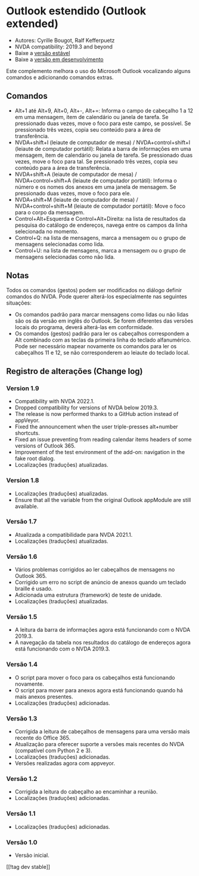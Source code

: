 # Outlook estendido (Outlook extended) #

* Autores: Cyrille Bougot, Ralf Kefferpuetz
* NVDA compatibility: 2019.3 and beyond
* Baixe a [versão estável][1]
* Baixe a [versão em desenvolvimento][2]

Este complemento melhora o uso do Microsoft Outlook vocalizando alguns
comandos e adicionando comandos extras.

## Comandos

* Alt+1 até Alt+9, Alt+0, Alt+-, Alt+=: Informa o campo de cabeçalho 1 a 12
  em uma mensagem, item de calendário ou janela de tarefa. Se pressionado
  duas vezes, move o foco para este campo, se possível. Se pressionado três
  vezes, copia seu conteúdo para a área de transferência.
* NVDA+shift+I (leiaute de computador de mesa) / NVDA+control+shift+I
  (leiaute de computador portátil): Relata a barra de informações em uma
  mensagem, item de calendário ou janela de tarefa. Se pressionado duas
  vezes, move o foco para tal. Se pressionado três vezes, copia seu conteúdo
  para a área de transferência.
* NVDA+shift+A (leiaute de computador de mesa) / NVDA+control+shift+A
  (leiaute de computador portátil): Informa o número e os nomes dos anexos
  em uma janela de mensagem. Se pressionado duas vezes, move o foco para
  ele.
* NVDA+shift+M (leiaute de computador de mesa) / NVDA+control+shift+M
  (leiaute de computador portátil): Move o foco para o corpo da mensagem.
* Control+Alt+Esquerda e Control+Alt+Direita: na lista de resultados da
  pesquisa do catálogo de endereços, navega entre os campos da linha
  selecionada no momento.
* Control+Q: na lista de mensagens, marca a mensagem ou o grupo de mensagens
  selecionadas como lida.
* Control+U: na lista de mensagens, marca a mensagem ou o grupo de mensagens
  selecionadas como não lida.

## Notas

Todos os comandos (gestos) podem ser modificados no diálogo definir comandos
do NVDA. Pode querer alterá-los especialmente nas seguintes situações:

* Os comandos padrão para marcar mensagens como lidas ou não lidas são os da
  versão em inglês do Outlook. Se forem diferentes das versões locais do
  programa, deverá alterá-las em conformidade.
* Os comandos (gestos) padrão para ler os cabeçalhos correspondem a Alt
  combinado com as teclas da primeira linha do teclado alfanumérico. Pode
  ser necessário mapear novamente os comandos para ler os cabeçalhos 11 e
  12, se não corresponderem ao leiaute do teclado local.

## Registro de alterações (Change log)

### Version 1.9

* Compatibility with NVDA 2022.1.
* Dropped compatibility for versions of NVDA below 2019.3.
* The release is now performed thanks to a GitHub action instead of
  appVeyor.
* Fixed the announcement when the user triple-presses alt+number shortcuts.
* Fixed an issue preventing from reading calendar items headers of some
  versions of Outlook 365.
* Improvement of the test environment of the add-on: navigation in the fake
  root dialog.
* Localizações (traduções) atualizadas.

### Version 1.8

* Localizações (traduções) atualizadas.
* Ensure that all the variable from the original Outlook appModule are still
  available.

### Versão 1.7

* Atualizada a compatibilidade para NVDA 2021.1.
* Localizações (traduções) atualizadas.

### Versão 1.6

* Vários problemas corrigidos ao ler cabeçalhos de mensagens no Outlook 365.
* Corrigido um erro no script de anúncio de anexos quando um teclado braille
  é usado.
* Adicionada uma estrutura (framework) de teste de unidade.
* Localizações (traduções) atualizadas.

### Versão 1.5

* A leitura da barra de informações agora está funcionando com o NVDA
  2019.3.
* A navegação da tabela nos resultados do catálogo de endereços agora está
  funcionando com o NVDA 2019.3.

### Versão 1.4

* O script para mover o foco para os cabeçalhos está funcionando novamente.
* O script para mover para anexos agora está funcionando quando há mais
  anexos presentes.
* Localizações (traduções) adicionadas.

### Versão 1.3

* Corrigida a leitura de cabeçalhos de mensagens para uma versão mais
  recente do Office 365.
* Atualização para oferecer suporte a versões mais recentes do NVDA
  (compatível com Python 2 e 3).
* Localizações (traduções) adicionadas.
* Versões realizadas agora com appveyor.

### Versão 1.2

* Corrigida a leitura do cabeçalho ao encaminhar a reunião.
* Localizações (traduções) adicionadas.

### Versão 1.1

* Localizações (traduções) adicionadas.

### Versão 1.0

* Versão inicial.

[[!tag dev stable]]

[1]: https://addons.nvda-project.org/files/get.php?file=outlookextended

[2]: https://addons.nvda-project.org/files/get.php?file=outlookextended-dev
